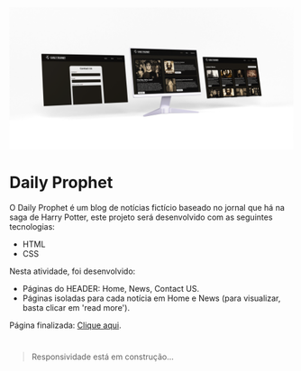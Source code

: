 <div align="center"> 
<img src="./imagens/mockup.png" alt="mockup das telas desenvolvidas no Figma">
</div>

# Daily Prophet

O Daily Prophet é um blog de notícias fictício baseado no jornal que há na saga de Harry Potter, este projeto será desenvolvido com as seguintes tecnologias:
* HTML
* CSS

Nesta atividade, foi desenvolvido: 
* Páginas do HEADER: Home, News, Contact US.
* Páginas isoladas para cada notícia em Home e News (para visualizar, basta clicar em 'read more').

Página finalizada: [Clique aqui](https://portelagu.github.io/DailyProphet/).

#
>Responsividade está em construção...